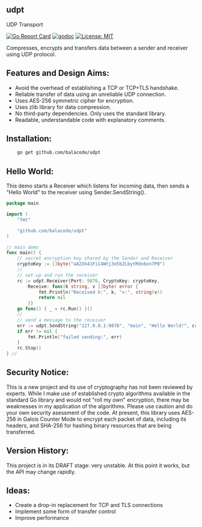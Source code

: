 ## udpt
UDP Transport

[![Go Report Card](https://goreportcard.com/badge/github.com/balacode/udpt)](https://goreportcard.com/report/github.com/balacode/udpt)
[![godoc](https://godoc.org/github.com/balacode/udpt?status.svg)](https://godoc.org/github.com/balacode/udpt)
[![License: MIT](https://img.shields.io/badge/License-MIT-blue.svg)](https://opensource.org/licenses/MIT)

Compresses, encrypts and transfers data between a sender and receiver using UDP protocol.

## Features and Design Aims:
- Avoid the overhead of establishing a TCP or TCP+TLS handshake.
- Reliable transfer of data using an unreliable UDP connection.
- Uses AES-256 symmetric cipher for encryption.
- Uses zlib library for data compression.
- No third-party dependencies. Only uses the standard library.
- Readable, understandable code with explanatory comments.

## Installation:

```bash
    go get github.com/balacode/udpt
```

## Hello World:

This demo starts a Receiver which listens for incoming data, then
sends a "Hello World" to the receiver using Sender.SendString().

```go
package main

import (
    "fmt"

    "github.com/balacode/udpt"
)

// main demo
func main() {
    // secret encryption key shared by the Sender and Receiver
    cryptoKey := []byte("aA2Xh41FiC4Wtj3e5b2LbytMdn6on7P0")
    //
    // set-up and run the receiver
    rc := udpt.Receiver{Port: 9876, CryptoKey: cryptoKey,
        Receive: func(k string, v []byte) error {
            fmt.Println("Received k:", k, "v:", string(v))
            return nil
        }}
    go func() { _ = rc.Run() }()
    //
    // send a message to the receiver
    err := udpt.SendString("127.0.0.1:9876", "main", "Hello World!", cryptoKey)
    if err != nil {
        fmt.Println("failed sending:", err)
    }
    rc.Stop()
} //                                                                        main
```

## Security Notice:
This is a new project and its use of cryptography has not been reviewed by experts. While I make use of established crypto algorithms available in the standard Go library and would not "roll my own" encryption, there may be weaknesses in my application of the algorithms. Please use caution and do your own security asessment of the code. At present, this library uses AES-256 in Galois Counter Mode to encrypt each packet of data, including its headers, and SHA-256 for hashing binary resources that are being transferred.

## Version History:
This project is in its DRAFT stage: very unstable. At this point it works, but the API may change rapidly.

## Ideas:
- Create a drop-in replacement for TCP and TLS connections
- Implement some form of transfer control
- Improve performance
